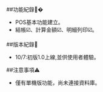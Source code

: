##功能紀錄🔧�
- POS基本功能建立。
- 結帳☑️、計算金額☑️、明細列印☑️。

##版本紀錄📌
- 10/7:初版1.0上線,並供使用者體驗。

##注意事項⚠️
- 僅有單機版功能，尚未連接資料庫。
